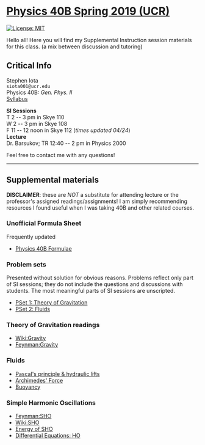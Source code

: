 # [Physics 40B Spring 2019 (UCR)](https://stepheniota.com/physics-40a-w19)

[![License: MIT](https://img.shields.io/badge/License-MIT-yellow.svg)](https://opensource.org/licenses/MIT)

Hello all! Here you will find my Supplemental Instruction session materials for this class. (a mix between discussion and tutoring)

## Critical Info

Stephen Iota<br/>
`siota001@ucr.edu`<br/>
Physics 40B: *Gen. Phys. II* <br/>
[Syllabus](./syllabus/2019s-p40b-syllabus.pdf)

**SI Sessions**<br/>
T 2 -- 3 pm in Skye 110<br/>
W 2 -- 3 pm in Skye 108<br/>
F 11 -- 12 noon in Skye 112 (*times updated 04/24*)<br/>
**Lecture**<br/>
Dr. Barsukov; TR 12:40 -- 2 pm in Physics 2000

Feel free to contact me with any questions!

---
## Supplemental materials
**DISCLAIMER**: these are *NOT* a substitute for attending lecture or the professor's assigned readings/assignments!
I am simply recommending resources I found useful when I was taking 40B and other related courses.

### Unofficial Formula Sheet
Frequently updated
* [Physics 40B Formulae](./P40B_Formulae.pdf)

### Problem sets
Presented without solution for obvious reasons. Problems reflect only part of SI sessions; they do not include the questions and discussions with students. The most meaningful parts of SI sessions are unscripted.

* [PSet 1: Theory of Gravitation](./problem-sets/P40B_S19_PSet1.pdf)
* [PSet 2: Fluids](./problem-sets/P40B_S19_PSet2.pdf)


### Theory of Gravitation readings
* [Wiki:Gravity](https://en.wikipedia.org/wiki/Gravity)
* [Feynman:Gravity](http://www.feynmanlectures.caltech.edu/I_07.html)


### Fluids
* [Pascal's principle & hydraulic lifts](http://hyperphysics.phy-astr.gsu.edu/hbase/pasc.html)
* [Archimedes' Force](http://hyperphysics.phy-astr.gsu.edu/hbase/pbuoy.html)
* [Buoyancy](https://phet.colorado.edu/en/simulation/buoyancy)


### Simple Harmonic Oscillations
* [Feynman:SHO](http://www.feynmanlectures.caltech.edu/I_21.html)
* [Wiki:SHO](https://en.wikipedia.org/wiki/Simple_harmonic_motion)
* [Energy of SHO](https://www.youtube.com/watch?v=nvc78QWnDH4)
* [Differential Equations: HO](https://www.youtube.com/watch?v=sxzFpOsvfgU)
